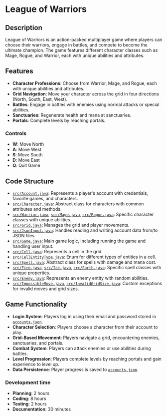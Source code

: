 # League of Warriors

## Description
League of Warriors is an action-packed multiplayer game where players can choose their warriors, engage in battles, and compete to become the ultimate champion. The game features different character classes such as Mage, Rogue, and Warrior, each with unique abilities and attributes.

## Features

- **Character Professions**: Choose from Warrior, Mage, and Rogue, each with unique abilities and attributes.
- **Grid Navigation**: Move your character across the grid in four directions (North, South, East, West).
- **Battles**: Engage in battles with enemies using normal attacks or special abilities.
- **Sanctuaries**: Regenerate health and mana at sanctuaries.
- **Portals**: Complete levels by reaching portals.

### Controls

- **W**: Move North
- **A**: Move West
- **S**: Move South
- **D**: Move East
- **Q**: Quit Game

## Code Structure

- [`src/Account.java`](src/Account.java ): Represents a player's account with credentials, favorite games, and characters.
- [`src/Character.java`](src/Character.java ): Abstract class for characters with common attributes and methods.
- [`src/Warrior.java`](src/Warrior.java ), [`src/Mage.java`](src/Mage.java ), [`src/Rogue.java`](src/Rogue.java ): Specific character classes with unique abilities.
- [`src/Grid.java`](src/Grid.java ): Manages the grid and player movements.
- [`src/JsonInput.java`](src/JsonInput.java ): Handles reading and writing account data from/to JSON files.
- [`src/Game.java`](src/Game.java ): Main game logic, including running the game and handling user input.
- [`src/Cell.java`](src/Cell.java ): Represents a cell in the grid.
- [`src/CellEntityType.java`](src/CellEntityType.java ): Enum for different types of entities in a cell.
- [`src/Spell.java`](src/Spell.java ): Abstract class for spells with damage and mana cost.
- [`src/Fire.java`](src/Fire.java ), [`src/Ice.java`](src/Ice.java ), [`src/Earth.java`](src/Earth.java ): Specific spell classes with unique properties.
- [`src/Enemy.java`](src/Enemy.java ): Represents an enemy entity with random abilities.
- [`src/ImpossibleMove.java`](src/ImpossibleMove.java ), [`src/InvalidGridSize.java`](src/InvalidGridSize.java ): Custom exceptions for invalid moves and grid sizes.

## Game Functionality

- **Login System**: Players log in using their email and password stored in [`accounts.json`](accounts.json ).
- **Character Selection**: Players choose a character from their account to play.
- **Grid-Based Movement**: Players navigate a grid, encountering enemies, sanctuaries, and portals.
- **Combat System**: Players can attack enemies or use abilities during battles.
- **Level Progression**: Players complete levels by reaching portals and gain experience to level up.
- **Data Persistence**: Player progress is saved to [`accounts.json`](accounts.json ).

### Development time

- **Planning**: 2 hours
- **Coding**: 8 hours
- **Testing**: 2 hours
- **Documentation**: 30 minutes